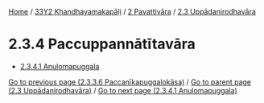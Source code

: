 
[Home](/) / [33Y2 Khandhayamakapāḷi](../...md) / [2 Pavattivāra](...md) / [2.3 Uppādanirodhavāra](../33Y2/2/2.3.md)

# 2.3.4 Paccuppannātītavāra

* [2.3.4.1 Anulomapuggala](2.3.4/2.3.4.1.md)

[Go to previous page (2.3.3.6 Paccanīkapuggalokāsa)](2.3.3/2.3.3.6.md) / [Go to parent page (2.3 Uppādanirodhavāra)](../33Y2/2/2.3.md) / [Go to next page (2.3.4.1 Anulomapuggala)](2.3.4/2.3.4.1.md)



